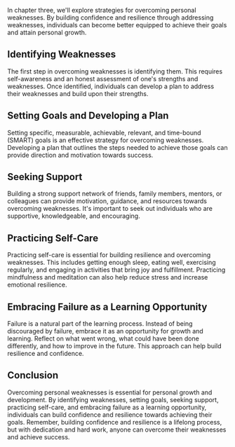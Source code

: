 
In chapter three, we'll explore strategies for overcoming personal weaknesses. By building confidence and resilience through addressing weaknesses, individuals can become better equipped to achieve their goals and attain personal growth.

Identifying Weaknesses
----------------------

The first step in overcoming weaknesses is identifying them. This requires self-awareness and an honest assessment of one's strengths and weaknesses. Once identified, individuals can develop a plan to address their weaknesses and build upon their strengths.

Setting Goals and Developing a Plan
-----------------------------------

Setting specific, measurable, achievable, relevant, and time-bound (SMART) goals is an effective strategy for overcoming weaknesses. Developing a plan that outlines the steps needed to achieve those goals can provide direction and motivation towards success.

Seeking Support
---------------

Building a strong support network of friends, family members, mentors, or colleagues can provide motivation, guidance, and resources towards overcoming weaknesses. It's important to seek out individuals who are supportive, knowledgeable, and encouraging.

Practicing Self-Care
--------------------

Practicing self-care is essential for building resilience and overcoming weaknesses. This includes getting enough sleep, eating well, exercising regularly, and engaging in activities that bring joy and fulfillment. Practicing mindfulness and meditation can also help reduce stress and increase emotional resilience.

Embracing Failure as a Learning Opportunity
-------------------------------------------

Failure is a natural part of the learning process. Instead of being discouraged by failure, embrace it as an opportunity for growth and learning. Reflect on what went wrong, what could have been done differently, and how to improve in the future. This approach can help build resilience and confidence.

Conclusion
----------

Overcoming personal weaknesses is essential for personal growth and development. By identifying weaknesses, setting goals, seeking support, practicing self-care, and embracing failure as a learning opportunity, individuals can build confidence and resilience towards achieving their goals. Remember, building confidence and resilience is a lifelong process, but with dedication and hard work, anyone can overcome their weaknesses and achieve success.
